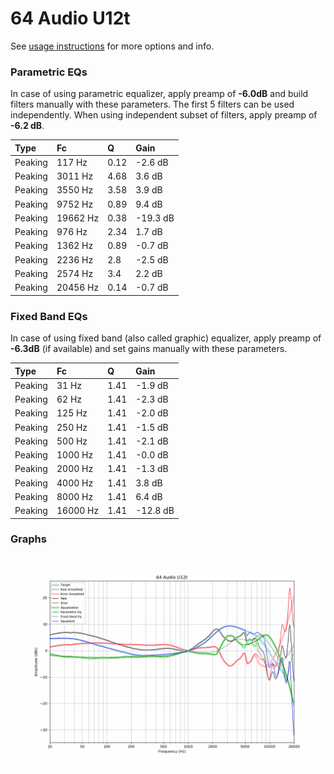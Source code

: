 # 64 Audio U12t
See [usage instructions](https://github.com/jaakkopasanen/AutoEq#usage) for more options and info.

### Parametric EQs
In case of using parametric equalizer, apply preamp of **-6.0dB** and build filters manually
with these parameters. The first 5 filters can be used independently.
When using independent subset of filters, apply preamp of **-6.2 dB**.

| Type    | Fc       |    Q | Gain     |
|:--------|:---------|:-----|:---------|
| Peaking | 117 Hz   | 0.12 | -2.6 dB  |
| Peaking | 3011 Hz  | 4.68 | 3.6 dB   |
| Peaking | 3550 Hz  | 3.58 | 3.9 dB   |
| Peaking | 9752 Hz  | 0.89 | 9.4 dB   |
| Peaking | 19662 Hz | 0.38 | -19.3 dB |
| Peaking | 976 Hz   | 2.34 | 1.7 dB   |
| Peaking | 1362 Hz  | 0.89 | -0.7 dB  |
| Peaking | 2236 Hz  | 2.8  | -2.5 dB  |
| Peaking | 2574 Hz  | 3.4  | 2.2 dB   |
| Peaking | 20456 Hz | 0.14 | -0.7 dB  |

### Fixed Band EQs
In case of using fixed band (also called graphic) equalizer, apply preamp of **-6.3dB**
(if available) and set gains manually with these parameters.

| Type    | Fc       |    Q | Gain     |
|:--------|:---------|:-----|:---------|
| Peaking | 31 Hz    | 1.41 | -1.9 dB  |
| Peaking | 62 Hz    | 1.41 | -2.3 dB  |
| Peaking | 125 Hz   | 1.41 | -2.0 dB  |
| Peaking | 250 Hz   | 1.41 | -1.5 dB  |
| Peaking | 500 Hz   | 1.41 | -2.1 dB  |
| Peaking | 1000 Hz  | 1.41 | -0.0 dB  |
| Peaking | 2000 Hz  | 1.41 | -1.3 dB  |
| Peaking | 4000 Hz  | 1.41 | 3.8 dB   |
| Peaking | 8000 Hz  | 1.41 | 6.4 dB   |
| Peaking | 16000 Hz | 1.41 | -12.8 dB |

### Graphs
![](./64%20Audio%20U12t.png)